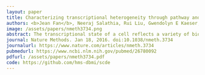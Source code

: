 ```yaml
---
layout: paper
title: Characterizing transcriptional heterogeneity through pathway and gene set overdispersion analysis
authors: <b>Jean Fan</b>, Neeraj Salathia, Rui Liu, Gwendolyn E Kaeser, Yun C Yung, Joseph L Herman, Fiona Kaper, Jian-Bing Fan, Kun Zhang, Jerold Chun, Peter V Kharchenko
image: /assets/papers/nmeth3734.png
abstract: The transcriptional state of a cell reflects a variety of biological factors, from cell-type-specific features to transient processes such as the cell cycle, all of which may be of interest. However, identifying such aspects from noisy single-cell RNA-seq data remains challenging. We developed pathway and gene set overdispersion analysis (PAGODA) to resolve multiple, potentially overlapping aspects of transcriptional heterogeneity by testing gene sets for coordinated variability among measured cells.
journal: Nature Methods. Jan 18, 2016. doi:10.1038/nmeth.3734
journalurl: https://www.nature.com/articles/nmeth.3734
pubmedurl: https://www.ncbi.nlm.nih.gov/pubmed/26780092
pdfurl: /assets/papers/nmeth3734.pdf
code: https://github.com/hms-dbmi/scde
---
```

